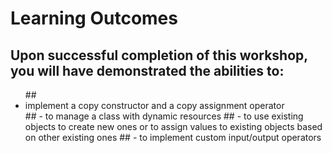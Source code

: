 # Learning Outcomes

## Upon successful completion of this workshop, you will have demonstrated the abilities to:

<ul>
## <li> implement a copy constructor and a copy assignment operator </li>
## - to manage a class with dynamic resources
## - to use existing objects to create new ones or to assign values to existing objects based on other existing ones
## - to implement custom input/output operators
<ul>
